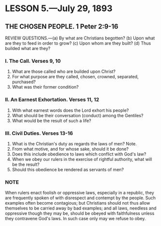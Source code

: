 # LESSON 5.—July 29, 1893

## THE CHOSEN PEOPLE. 1 Peter 2:9-16

REVIEW QUESTIONS.—(a) By what are Christians begotten? (b) Upon what are they to feed in order to grow? (c) Upon whom are they built? (d) Thus builded what are they?

### I. The Call. Verses 9, 10

1. What are those called who are builded upon Christ?
2. For what purpose are they called, chosen, crowned, separated, purchased?
3. What was their former condition?

### II. An Earnest Exhortation. Verses 11, 12

1. With what earnest words does the Lord exhort his people?
2. What should be their conversation (conduct) among the Gentiles?
3. What would be the result of such a life?

### III. Civil Duties. Verses 13-16

1. What is the Christian's duty as regards the laws of men? Note.
2. From what motive, and for whose sake, should it be done?
3. Does this include obedience to laws which conflict with God's law?
4. When we obey our rulers in the exercise of rightful authority, what will be the result?
5. Should this obedience be rendered as servants of men?

### NOTE

When rulers enact foolish or oppressive laws, especially in a republic, they are frequently spoken of with disrespect and contempt by the people. Such examples often become contagious; but Christians should not thus allow themselves to be carried away by bad examples; and all laws, needless and oppressive though they may be, should be obeyed with faithfulness unless they contravene God's laws. In such case only may we refuse to obey.

